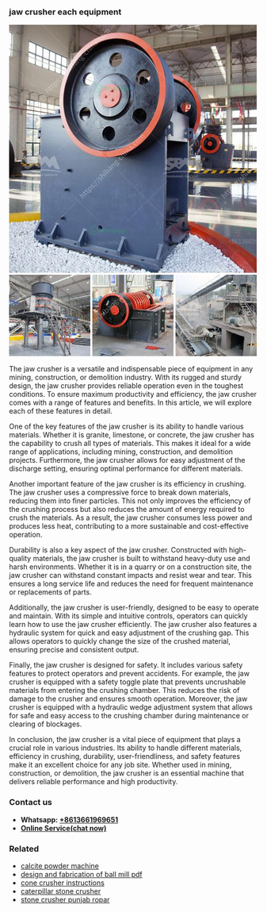 <h3>jaw crusher each equipment</h3><img src='1702950091.jpg' alt=''><p>The jaw crusher is a versatile and indispensable piece of equipment in any mining, construction, or demolition industry. With its rugged and sturdy design, the jaw crusher provides reliable operation even in the toughest conditions. To ensure maximum productivity and efficiency, the jaw crusher comes with a range of features and benefits. In this article, we will explore each of these features in detail.</p><p>One of the key features of the jaw crusher is its ability to handle various materials. Whether it is granite, limestone, or concrete, the jaw crusher has the capability to crush all types of materials. This makes it ideal for a wide range of applications, including mining, construction, and demolition projects. Furthermore, the jaw crusher allows for easy adjustment of the discharge setting, ensuring optimal performance for different materials.</p><p>Another important feature of the jaw crusher is its efficiency in crushing. The jaw crusher uses a compressive force to break down materials, reducing them into finer particles. This not only improves the efficiency of the crushing process but also reduces the amount of energy required to crush the materials. As a result, the jaw crusher consumes less power and produces less heat, contributing to a more sustainable and cost-effective operation.</p><p>Durability is also a key aspect of the jaw crusher. Constructed with high-quality materials, the jaw crusher is built to withstand heavy-duty use and harsh environments. Whether it is in a quarry or on a construction site, the jaw crusher can withstand constant impacts and resist wear and tear. This ensures a long service life and reduces the need for frequent maintenance or replacements of parts.</p><p>Additionally, the jaw crusher is user-friendly, designed to be easy to operate and maintain. With its simple and intuitive controls, operators can quickly learn how to use the jaw crusher efficiently. The jaw crusher also features a hydraulic system for quick and easy adjustment of the crushing gap. This allows operators to quickly change the size of the crushed material, ensuring precise and consistent output.</p><p>Finally, the jaw crusher is designed for safety. It includes various safety features to protect operators and prevent accidents. For example, the jaw crusher is equipped with a safety toggle plate that prevents uncrushable materials from entering the crushing chamber. This reduces the risk of damage to the crusher and ensures smooth operation. Moreover, the jaw crusher is equipped with a hydraulic wedge adjustment system that allows for safe and easy access to the crushing chamber during maintenance or clearing of blockages.</p><p>In conclusion, the jaw crusher is a vital piece of equipment that plays a crucial role in various industries. Its ability to handle different materials, efficiency in crushing, durability, user-friendliness, and safety features make it an excellent choice for any job site. Whether used in mining, construction, or demolition, the jaw crusher is an essential machine that delivers reliable performance and high productivity.</p><h3>Contact us</h3><ul><li><strong>Whatsapp:&nbsp;<a href="https://wa.me/8613661969651">+8613661969651</a></strong></li><li><a href="https://swt.shibang-china.com/?git&amp;zhl&amp;jaw crusher each equipment"><strong>Online Service(chat now)</strong></a></li></ul><h3>Related</h3><ul><li><a href='calcite powder machine.md'>calcite powder machine</a></li><li><a href='design and fabrication of ball mill pdf.md'>design and fabrication of ball mill pdf</a></li><li><a href='cone crusher instructions.md'>cone crusher instructions</a></li><li><a href='caterpillar stone crusher.md'>caterpillar stone crusher</a></li><li><a href='stone crusher punjab ropar.md'>stone crusher punjab ropar</a></li></ul>